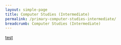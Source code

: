 ```yaml
---
layout: simple-page
title: Computer Studies (Intermediate)
permalink: /primary-computer-studies-intermediate/
breadcrumb: Computer Studies (Intermediate)
---
```


[test](/placeholder-computer-science-intermediate/)
